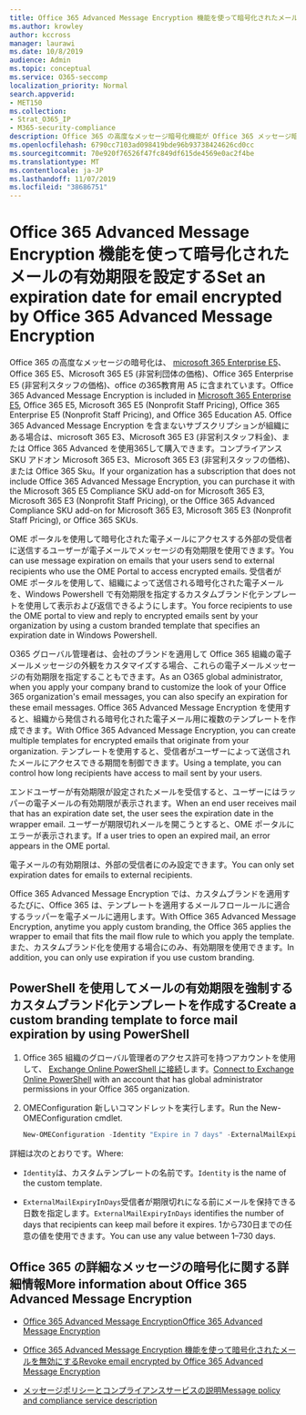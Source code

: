 ```yaml
---
title: Office 365 Advanced Message Encryption 機能を使って暗号化されたメールの有効期限を設定する
ms.author: krowley
author: kccross
manager: laurawi
ms.date: 10/8/2019
audience: Admin
ms.topic: conceptual
ms.service: O365-seccomp
localization_priority: Normal
search.appverid:
- MET150
ms.collection:
- Strat_O365_IP
- M365-security-compliance
description: Office 365 の高度なメッセージ暗号化機能が Office 365 メッセージ暗号化 (OME) の上にあるため、電子メールのセキュリティを拡張するには、カスタムブランド化されたテンプレートを使用して、メールの有効期限を設定します。
ms.openlocfilehash: 6790cc7103ad098419bde96b93738424626cd0cc
ms.sourcegitcommit: 70e920f76526f47fc849df615de4569e0ac2f4be
ms.translationtype: MT
ms.contentlocale: ja-JP
ms.lasthandoff: 11/07/2019
ms.locfileid: "38686751"
---
```

# <a name="set-an-expiration-date-for-email-encrypted-by-office-365-advanced-message-encryption"></a><span data-ttu-id="9b267-103">Office 365 Advanced Message Encryption 機能を使って暗号化されたメールの有効期限を設定する</span><span class="sxs-lookup"><span data-stu-id="9b267-103">Set an expiration date for email encrypted by Office 365 Advanced Message Encryption</span></span>

<span data-ttu-id="9b267-104">Office 365 の高度なメッセージの暗号化は、 [microsoft 365 Enterprise E5](https://www.microsoft.com/microsoft-365/enterprise/home)、Office 365 E5、Microsoft 365 E5 (非営利団体の価格)、Office 365 Enterprise E5 (非営利スタッフの価格)、office の365教育用 A5 に含まれています。</span><span class="sxs-lookup"><span data-stu-id="9b267-104">Office 365 Advanced Message Encryption is included in [Microsoft 365 Enterprise E5](https://www.microsoft.com/microsoft-365/enterprise/home), Office 365 E5, Microsoft 365 E5 (Nonprofit Staff Pricing), Office 365 Enterprise E5 (Nonprofit Staff Pricing), and Office 365 Education A5.</span></span> <span data-ttu-id="9b267-105">Office 365 Advanced Message Encryption を含まないサブスクリプションが組織にある場合は、microsoft 365 E3、Microsoft 365 E3 (非営利スタッフ料金)、または Office 365 Advanced を使用365して購入できます。コンプライアンス SKU アドオン Microsoft 365 E3、Microsoft 365 E3 (非営利スタッフの価格)、または Office 365 Sku。</span><span class="sxs-lookup"><span data-stu-id="9b267-105">If your organization has a subscription that does not include Office 365 Advanced Message Encryption, you can purchase it with the Microsoft 365 E5 Compliance SKU add-on for Microsoft 365 E3, Microsoft 365 E3 (Nonprofit Staff Pricing), or the Office 365 Advanced Compliance SKU add-on for Microsoft 365 E3, Microsoft 365 E3 (Nonprofit Staff Pricing), or Office 365 SKUs.</span></span>

<span data-ttu-id="9b267-106">OME ポータルを使用して暗号化された電子メールにアクセスする外部の受信者に送信するユーザーが電子メールでメッセージの有効期限を使用できます。</span><span class="sxs-lookup"><span data-stu-id="9b267-106">You can use message expiration on emails that your users send to external recipients who use the OME Portal to access encrypted emails.</span></span> <span data-ttu-id="9b267-107">受信者が OME ポータルを使用して、組織によって送信される暗号化された電子メールを、Windows Powershell で有効期限を指定するカスタムブランド化テンプレートを使用して表示および返信できるようにします。</span><span class="sxs-lookup"><span data-stu-id="9b267-107">You force recipients to use the OME portal to view and reply to encrypted emails sent by your organization by using a custom branded template that specifies an expiration date in Windows Powershell.</span></span>

<span data-ttu-id="9b267-108">O365 グローバル管理者は、会社のブランドを適用して Office 365 組織の電子メールメッセージの外観をカスタマイズする場合、これらの電子メールメッセージの有効期限を指定することもできます。</span><span class="sxs-lookup"><span data-stu-id="9b267-108">As an O365 global administrator, when you apply your company brand to customize the look of your Office 365 organization's email messages, you can also specify an expiration for these email messages.</span></span> <span data-ttu-id="9b267-109">Office 365 Advanced Message Encryption を使用すると、組織から発信される暗号化された電子メール用に複数のテンプレートを作成できます。</span><span class="sxs-lookup"><span data-stu-id="9b267-109">With Office 365 Advanced Message Encryption, you can create multiple templates for encrypted emails that originate from your organization.</span></span> <span data-ttu-id="9b267-110">テンプレートを使用すると、受信者がユーザーによって送信されたメールにアクセスできる期間を制御できます。</span><span class="sxs-lookup"><span data-stu-id="9b267-110">Using a template, you can control how long recipients have access to mail sent by your users.</span></span>

<span data-ttu-id="9b267-111">エンドユーザーが有効期限が設定されたメールを受信すると、ユーザーにはラッパーの電子メールの有効期限が表示されます。</span><span class="sxs-lookup"><span data-stu-id="9b267-111">When an end user receives mail that has an expiration date set, the user sees the expiration date in the wrapper email.</span></span> <span data-ttu-id="9b267-112">ユーザーが期限切れメールを開こうとすると、OME ポータルにエラーが表示されます。</span><span class="sxs-lookup"><span data-stu-id="9b267-112">If a user tries to open an expired mail, an error appears in the OME portal.</span></span>

<span data-ttu-id="9b267-113">電子メールの有効期限は、外部の受信者にのみ設定できます。</span><span class="sxs-lookup"><span data-stu-id="9b267-113">You can only set expiration dates for emails to external recipients.</span></span>

<span data-ttu-id="9b267-114">Office 365 Advanced Message Encryption では、カスタムブランドを適用するたびに、Office 365 は、テンプレートを適用するメールフロールールに適合するラッパーを電子メールに適用します。</span><span class="sxs-lookup"><span data-stu-id="9b267-114">With Office 365 Advanced Message Encryption, anytime you apply custom branding, the Office 365 applies the wrapper to email that fits the mail flow rule to which you apply the template.</span></span> <span data-ttu-id="9b267-115">また、カスタムブランド化を使用する場合にのみ、有効期限を使用できます。</span><span class="sxs-lookup"><span data-stu-id="9b267-115">In addition, you can only use expiration if you use custom branding.</span></span>

## <a name="create-a-custom-branding-template-to-force-mail-expiration-by-using-powershell"></a><span data-ttu-id="9b267-116">PowerShell を使用してメールの有効期限を強制するカスタムブランド化テンプレートを作成する</span><span class="sxs-lookup"><span data-stu-id="9b267-116">Create a custom branding template to force mail expiration by using PowerShell</span></span>

1. <span data-ttu-id="9b267-117">Office 365 組織のグローバル管理者のアクセス許可を持つアカウントを使用して、 [Exchange Online PowerShell に接続](https://docs.microsoft.com/powershell/exchange/exchange-online/connect-to-exchange-online-powershell/connect-to-exchange-online-powershell)します。</span><span class="sxs-lookup"><span data-stu-id="9b267-117">[Connect to Exchange Online PowerShell](https://docs.microsoft.com/powershell/exchange/exchange-online/connect-to-exchange-online-powershell/connect-to-exchange-online-powershell) with an account that has global administrator permissions in your Office 365 organization.</span></span>

2. <span data-ttu-id="9b267-118">OMEConfiguration 新しいコマンドレットを実行します。</span><span class="sxs-lookup"><span data-stu-id="9b267-118">Run the New-OMEConfiguration cmdlet.</span></span>

     ```powershell
     New-OMEConfiguration -Identity "Expire in 7 days" -ExternalMailExpiryInDays 7
     ```

<span data-ttu-id="9b267-119">詳細は次のとおりです。</span><span class="sxs-lookup"><span data-stu-id="9b267-119">Where:</span></span>

- <span data-ttu-id="9b267-120">`Identity`は、カスタムテンプレートの名前です。</span><span class="sxs-lookup"><span data-stu-id="9b267-120">`Identity` is the name of the custom template.</span></span>

- <span data-ttu-id="9b267-121">`ExternalMailExpiryInDays`受信者が期限切れになる前にメールを保持できる日数を指定します。</span><span class="sxs-lookup"><span data-stu-id="9b267-121">`ExternalMailExpiryInDays` identifies the number of days that recipients can keep mail before it expires.</span></span> <span data-ttu-id="9b267-122">1から730日までの任意の値を使用できます。</span><span class="sxs-lookup"><span data-stu-id="9b267-122">You can use any value between 1–730 days.</span></span>

## <a name="more-information-about-office-365-advanced-message-encryption"></a><span data-ttu-id="9b267-123">Office 365 の詳細なメッセージの暗号化に関する詳細情報</span><span class="sxs-lookup"><span data-stu-id="9b267-123">More information about Office 365 Advanced Message Encryption</span></span>

- [<span data-ttu-id="9b267-124">Office 365 Advanced Message Encryption</span><span class="sxs-lookup"><span data-stu-id="9b267-124">Office 365 Advanced Message Encryption</span></span>](ome-advanced-message-encryption.md)

- [<span data-ttu-id="9b267-125">Office 365 Advanced Message Encryption 機能を使って暗号化されたメールを無効にする</span><span class="sxs-lookup"><span data-stu-id="9b267-125">Revoke email encrypted by Office 365 Advanced Message Encryption</span></span>](revoke-ome-encrypted-mail.md)

- [<span data-ttu-id="9b267-126">メッセージポリシーとコンプライアンスサービスの説明</span><span class="sxs-lookup"><span data-stu-id="9b267-126">Message policy and compliance service description</span></span>](https://docs.microsoft.com/office365/servicedescriptions/exchange-online-service-description/message-policy-and-compliance)
